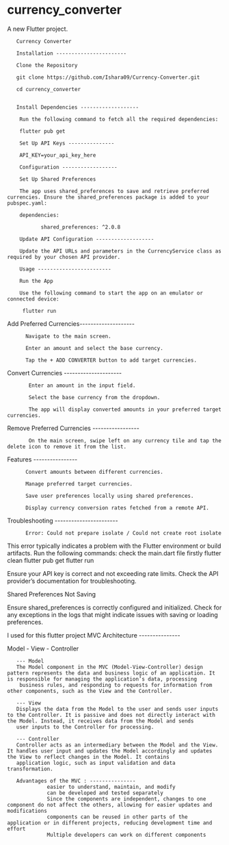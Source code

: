 # currency_converter

A new Flutter project.

       Currency Converter

       Installation -----------------------

       Clone the Repository

       git clone https://github.com/Ishara09/Currency-Converter.git

       cd currency_converter


       Install Dependencies -------------------

        Run the following command to fetch all the required dependencies:

        flutter pub get

        Set Up API Keys ---------------

        API_KEY=your_api_key_here

        Configuration ------------------

        Set Up Shared Preferences

        The app uses shared_preferences to save and retrieve preferred currencies. Ensure the shared_preferences package is added to your pubspec.yaml:

        dependencies:

               shared_preferences: ^2.0.8

        Update API Configuration -------------------

        Update the API URLs and parameters in the CurrencyService class as required by your chosen API provider.

        Usage ------------------------

        Run the App

        Use the following command to start the app on an emulator or connected device:

         flutter run


Add Preferred Currencies--------------------

          Navigate to the main screen.

          Enter an amount and select the base currency.

          Tap the + ADD CONVERTER button to add target currencies.

Convert Currencies ---------------------

           Enter an amount in the input field.
		   
           Select the base currency from the dropdown.
		   
           The app will display converted amounts in your preferred target currencies.
		   

Remove Preferred Currencies -----------------

           On the main screen, swipe left on any currency tile and tap the delete icon to remove it from the list.


Features ----------------

          Convert amounts between different currencies.
		  
          Manage preferred target currencies.
		  
          Save user preferences locally using shared preferences.
		  
          Display currency conversion rates fetched from a remote API.
		  

Troubleshooting -----------------------

          Error: Could not prepare isolate / Could not create root isolate

This error typically indicates a problem with the Flutter environment or build artifacts. Run the following commands:
          check the main.dart file firstly
          flutter clean
          flutter pub get
          flutter run

Ensure your API key is correct and not exceeding rate limits. Check the API provider’s documentation for troubleshooting.

Shared Preferences Not Saving

Ensure shared_preferences is correctly configured and initialized. Check for any exceptions in the logs that might indicate issues with saving or loading preferences.


I used for this flutter project MVC Architecture ---------------

Model - View - Controller 

       --- Model
       The Model component in the MVC (Model-View-Controller) design pattern represents the data and business logic of an application. It is responsible for managing the application’s data, processing 
        business rules, and responding to requests for information from other components, such as the View and the Controller.

       --- View
       Displays the data from the Model to the user and sends user inputs to the Controller. It is passive and does not directly interact with the Model. Instead, it receives data from the Model and sends 
       user inputs to the Controller for processing.

       --- Controller
       Controller acts as an intermediary between the Model and the View. It handles user input and updates the Model accordingly and updates the View to reflect changes in the Model. It contains 
       application logic, such as input validation and data transformation.

       Advantages of the MVC : ---------------
                 easier to understand, maintain, and modify
                 can be developed and tested separately
                 Since the components are independent, changes to one component do not affect the others, allowing for easier updates and modifications
                 components can be reused in other parts of the application or in different projects, reducing development time and effort
                 Multiple developers can work on different components










